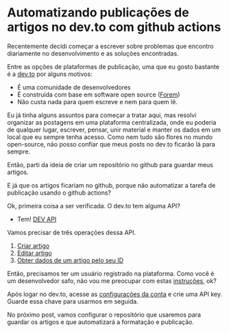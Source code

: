 # Automatizando publicações de artigos no dev.to com github actions

Recentemente decidi começar a escrever sobre problemas que encontro diariamente no desenvolvimento e as soluções encontradas. 

Entre as opções de plataformas de publicação, uma que eu gosto bastante é a [dev.to](https://dev.to/about) por alguns motivos: 

* É uma comunidade de desenvolvedores
* É construída com base em software open source ([Forem](https://forem.com))
* Não custa nada para quem escreve e nem para quem lê.

Eu já tinha alguns assuntos para começar a tratar aqui, mas resolvi organizar as postagens em uma plataforma centralizada, onde eu poderia de qualquer lugar, escrever, pensar, unir material e manter os dados em um local que eu sempre tenha acesso. Como nem tudo são flores no mundo open-source, não posso confiar que meus posts no dev.to ficarão lá para sempre.

Então, parti da ideia de criar um repositório no github para guardar meus artigos.

E já que os artigos ficariam no github, porque não automatizar a tarefa de publicação usando o github actions?

Ok, primeira coisa a ser verificada. O dev.to tem alguma API? 
- Tem! [DEV API](https://developers.forem.com/api)

Vamos precisar de três operações dessa API.

1. [Criar artigo](https://developers.forem.com/api#operation/createArticle)
2. [Editar artigo](https://developers.forem.com/api#operation/updateArticle)
3. [Obter dados de um artigo pelo seu ID](https://developers.forem.com/api#operation/getArticleById)


Então, precisamos ter um usuário registrado na plataforma. Como você é um desenvolvedor safo, não vou me preocupar com estas [instruções](https://dev.to/enter?state=new-user), ok?

Após logar no dev.to, acesse as [configurações da conta](https://dev.to/settings/account) e crie uma API key. Guarde essa chave para usarmos em seguida.

No próximo post, vamos configurar o repositório que usaremos para guardar os artigos e que automatizará a formatação e publicação.
